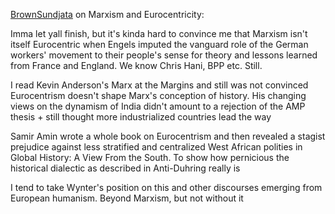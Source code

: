 [BrownSundjata](https://twitter.com/BrownSundjata/status/1752786587925029067) on Marxism and Eurocentricity:

Imma let yall finish, but it's kinda hard to convince me that Marxism isn't itself Eurocentric when Engels imputed the vanguard role of the German workers' movement to their people's sense for theory and lessons learned from France and England. We know Chris Hani, BPP etc. Still.

I read Kevin Anderson's Marx at the Margins and still was not convinced Eurocentrism doesn't shape Marx's conception of history. His changing views on the dynamism of India didn't amount to a rejection of the AMP thesis + still thought more industrialized countries lead the way

Samir Amin wrote a whole book on Eurocentrism and then revealed a stagist prejudice against less stratified and centralized West African polities in Global History: A View From the South. To show how pernicious the historical dialectic as described in Anti-Duhring really is

I tend to take Wynter's position on this and other discourses emerging from European humanism. Beyond Marxism, but not without it
